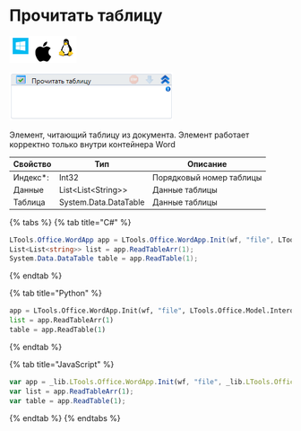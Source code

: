 # Прочитать таблицу

![](<../../../.gitbook/assets/image (100) (1) (1) (1) (1) (1) (1) (10) (178).png>)

![](<../../../.gitbook/assets/image (168).png>)

Элемент, читающий таблицу из документа. Элемент работает корректно только внутри контейнера Word

| Свойство  | Тип                   | Описание                 |
| --------- | --------------------- | ------------------------ |
| Индекс\*: | Int32                 | Порядковый номер таблицы |
| Данные    | List\<List\<String>>  | Данные таблицы           |
| Таблица   | System.Data.DataTable | Данные таблицы           |

{% tabs %}
{% tab title="C#" %}
```csharp
LTools.Office.WordApp app = LTools.Office.WordApp.Init(wf, "file", LTools.Office.Model.InteropTypes.DX);
List<List<string>> list = app.ReadTableArr(1);
System.Data.DataTable table = app.ReadTable(1);
```
{% endtab %}

{% tab title="Python" %}
```python
app = LTools.Office.WordApp.Init(wf, "file", LTools.Office.Model.InteropTypes.DX)
list = app.ReadTableArr(1)
table = app.ReadTable(1)
```
{% endtab %}

{% tab title="JavaScript" %}
```javascript
var app = _lib.LTools.Office.WordApp.Init(wf, "file", _lib.LTools.Office.Model.InteropTypes.DX);
var list = app.ReadTableArr(1);
var table = app.ReadTable(1);
```
{% endtab %}
{% endtabs %}
